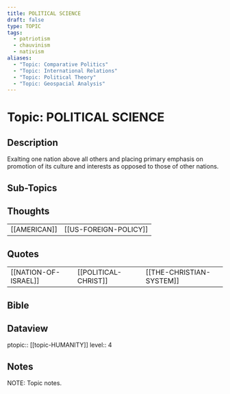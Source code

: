 ```yaml
---
title: POLITICAL SCIENCE
draft: false
type: TOPIC
tags:
  - patriotism
  - chauvinism
  - nativism
aliases:
  - "Topic: Comparative Politics"
  - "Topic: International Relations"
  - "Topic: Political Theory"
  - "Topic: Geospacial Analysis"
---
```

# Topic: POLITICAL SCIENCE
## Description
Exalting one nation above all others and placing primary emphasis on promotion of its culture and interests as opposed to those of other nations.

## Sub-Topics


## Thoughts

|     |     |
| --- | --- |
| [[AMERICAN]] | [[US-FOREIGN-POLICY]] |

## Quotes
|     |     |     |
| --- | --- | --- |
| [[NATION-OF-ISRAEL]] | [[POLITICAL-CHRIST]] | [[THE-CHRISTIAN-SYSTEM]] |

## Bible


## Dataview
ptopic:: [[topic-HUMANITY]]
level:: 4

## Notes
NOTE: Topic notes.